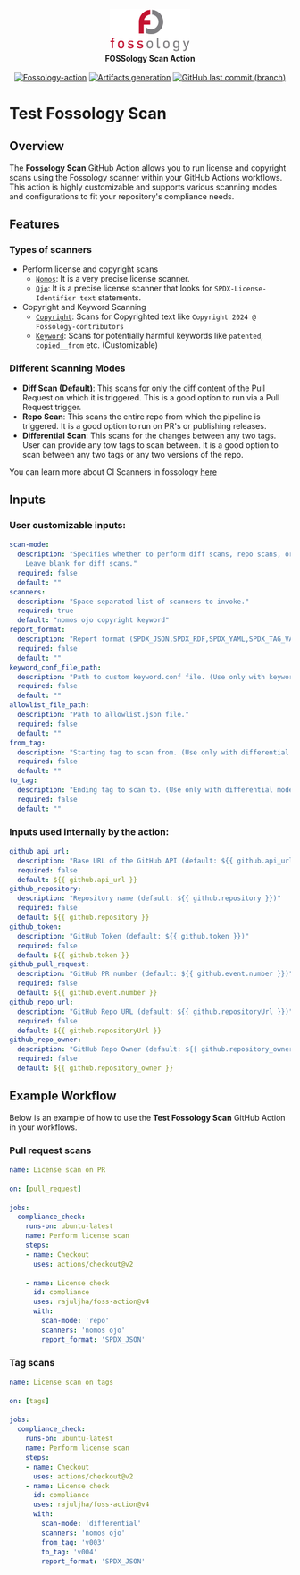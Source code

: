<!-- <div align="center">
  <a href="https://fossology.github.io" target="_blank">
    <img src="logo.png" alt="Fossology Logo" style="max-width: 40%; height: auto; margin: 20px 0;" />
  </a>
</div>

[![Fossology-action](https://img.shields.io/badge/Fossology-action-red)](https://github.com/fossology/fossology/wiki/FOSSology-scanners-in-CI)
[![Slack Channel](https://img.shields.io/badge/slack-fossology-blue.svg?longCache=true&logo=slack)](https://join.slack.com/t/fossology/shared_invite/enQtNzI0OTEzMTk0MjYzLTYyZWQxNDc0N2JiZGU2YmI3YmI1NjE4NDVjOGYxMTVjNGY3Y2MzZmM1OGZmMWI5NTRjMzJlNjExZGU2N2I5NGY)
[![YouTube Channel](https://img.shields.io/badge/youtube-FOSSology-red.svg?&logo=youtube&link=https://www.youtube.com/channel/UCZGPJnQZVnEPQWxOuNamLpw)](https://www.youtube.com/channel/UCZGPJnQZVnEPQWxOuNamLpw) -->
<p align="center">
  <a href="https://fossology.github.io">
  <img src="logo.png" alt="Armbian logo" width="144">
  </a>
  <br>
  <strong> FOSSology Scan Action </strong><br>
<br>
<a href=https://github.com/fossology/fossology/wiki/FOSSology-scanners-in-CI><img alt="Fossology-action" src="https://img.shields.io/badge/Fossology-action-red"></a>
<a href=https://join.slack.com/t/fossology/shared_invite/enQtNzI0OTEzMTk0MjYzLTYyZWQxNDc0N2JiZGU2YmI3YmI1NjE4NDVjOGYxMTVjNGY3Y2MzZmM1OGZmMWI5NTRjMzJlNjExZGU2N2I5NGY><img alt="Artifacts generation" src="https://img.shields.io/badge/slack-fossology-blue.svg?longCache=true&logo=slack"></a>
<a href=https://www.youtube.com/channel/UCZGPJnQZVnEPQWxOuNamLpw><img alt="GitHub last commit (branch)" src="https://img.shields.io/badge/youtube-FOSSology-red.svg?&logo=youtube&link=https://www.youtube.com/channel/UCZGPJnQZVnEPQWxOuNamLpw"></a>
</p>

# Test Fossology Scan

## Overview

The **Fossology Scan** GitHub Action allows you to run license and copyright scans using the Fossology scanner within your GitHub Actions workflows. This action is highly customizable and supports various scanning modes and configurations to fit your repository's compliance needs.

## Features

### Types of scanners
- Perform license and copyright scans
  - [`Nomos`](https://github.com/fossology/fossology/tree/master/src/nomos): It is a very precise license scanner.
  - [`Ojo`](https://github.com/fossology/fossology/tree/master/src/ojo): It is a precise license scanner that looks for `SPDX-License-Identifier text` statements.
- Copyright and Keyword Scanning
  - [`Copyright`](https://github.com/fossology/fossology/tree/master/src/copyright): Scans for Copyrighted text like `Copyright 2024 @ Fossology-contributors`
  - [`Keyword`](https://github.com/fossology/fossology/tree/master/src/copyright): Scans for potentially harmful keywords like `patented`, `copied__from` etc. (Customizable)

### Different Scanning Modes
  - **Diff Scan (Default)**: This scans for only the diff content of the Pull Request on which it is triggered. This is a good option to run via a Pull Request trigger.
  - **Repo Scan**: This scans the entire repo from which the pipeline is triggered. It is a good option to run on PR's or publishing releases.
  - **Differential Scan**: This scans for the changes between any two tags. User can provide any tow tags to scan between. It is a good option to scan between any two tags or any two versions of the repo.

You can learn more about CI Scanners in fossology [here](https://github.com/fossology/fossology/wiki/FOSSology-scanners-in-CI)

## Inputs

### User customizable inputs:
```yaml
scan-mode:
  description: "Specifies whether to perform diff scans, repo scans, or differential scans.
    Leave blank for diff scans."
  required: false
  default: ""
scanners:
  description: "Space-separated list of scanners to invoke."
  required: true
  default: "nomos ojo copyright keyword"
report_format:
  description: "Report format (SPDX_JSON,SPDX_RDF,SPDX_YAML,SPDX_TAG_VALUE) to print the results in."
  required: false
  default: ""
keyword_conf_file_path:
  description: "Path to custom keyword.conf file. (Use only with keyword scanner set to True)"
  required: false
  default: ""
allowlist_file_path:
  description: "Path to allowlist.json file."
  required: false
  default: ""
from_tag:
  description: "Starting tag to scan from. (Use only with differential mode)"
  required: false
  default: ""
to_tag:
  description: "Ending tag to scan to. (Use only with differential mode)"
  required: false
  default: ""
```

### Inputs used internally by the action:

```yaml
github_api_url:
  description: "Base URL of the GitHub API (default: ${{ github.api_url }})"
  required: false
  default: ${{ github.api_url }}
github_repository:
  description: "Repository name (default: ${{ github.repository }})"
  required: false
  default: ${{ github.repository }}
github_token:
  description: "GitHub Token (default: ${{ github.token }})"
  required: false
  default: ${{ github.token }}
github_pull_request:
  description: "GitHub PR number (default: ${{ github.event.number }})"
  required: false
  default: ${{ github.event.number }}
github_repo_url:
  description: "GitHub Repo URL (default: ${{ github.repositoryUrl }})"
  required: false
  default: ${{ github.repositoryUrl }}
github_repo_owner:
  description: "GitHub Repo Owner (default: ${{ github.repository_owner }})"
  required: false
  default: ${{ github.repository_owner }}
```

## Example Workflow
Below is an example of how to use the **Test Fossology Scan** GitHub Action in your workflows.

### Pull request scans
```yaml
name: License scan on PR

on: [pull_request]

jobs:
  compliance_check:
    runs-on: ubuntu-latest
    name: Perform license scan
    steps:
    - name: Checkout
      uses: actions/checkout@v2
    
    - name: License check
      id: compliance
      uses: rajuljha/foss-action@v4
      with:
        scan-mode: 'repo'
        scanners: 'nomos ojo'
        report_format: 'SPDX_JSON'

```

### Tag scans 
```yaml
name: License scan on tags

on: [tags]

jobs:
  compliance_check:
    runs-on: ubuntu-latest
    name: Perform license scan
    steps:
    - name: Checkout
      uses: actions/checkout@v2
    - name: License check
      id: compliance
      uses: rajuljha/foss-action@v4
      with:
        scan-mode: 'differential'
        scanners: 'nomos ojo'
        from_tag: 'v003'
        to_tag: 'v004'
        report_format: 'SPDX_JSON'
```
